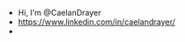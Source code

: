 - Hi, I’m @CaelanDrayer
- https://www.linkedin.com/in/caelandrayer/
- 

<!---
CaelanDrayer/CaelanDrayer is a ✨ special ✨ repository because its `README.md` (this file) appears on your GitHub profile.
You can click the Preview link to take a look at your changes.
--->
